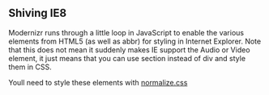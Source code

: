 ## Shiving IE8

Modernizr runs through a little loop in JavaScript to enable the various elements from HTML5 (as well as abbr) for styling in Internet Explorer. Note that this does not mean it suddenly makes IE support the Audio or Video element, it just means that you can use section instead of div and style them in CSS.

Youll need to style these elements with [normalize.css](http://necolas.github.io/normalize.css/)
